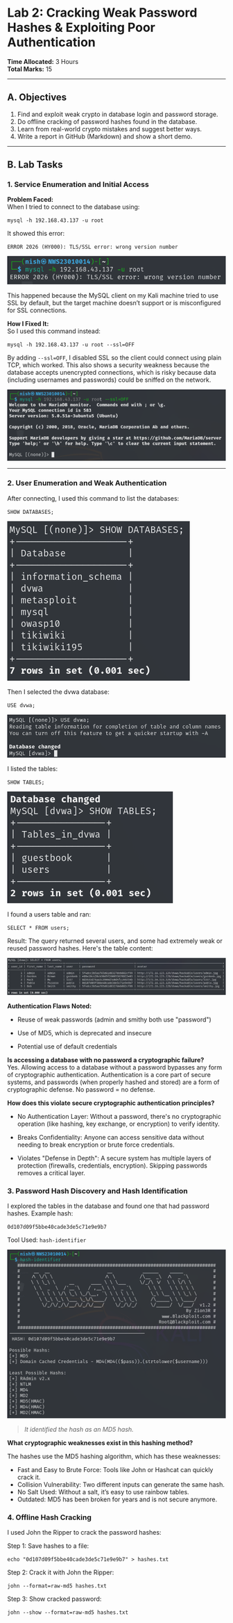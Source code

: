 # Lab 2: Cracking Weak Password Hashes & Exploiting Poor Authentication

**Time Allocated:** 3 Hours  
**Total Marks:** 15  

---

## A. Objectives

1. Find and exploit weak crypto in database login and password storage.
2. Do offline cracking of password hashes found in the database.
3. Learn from real-world crypto mistakes and suggest better ways.
4. Write a report in GitHub (Markdown) and show a short demo.

---

## B. Lab Tasks

### 1. Service Enumeration and Initial Access

**Problem Faced:**  
When I tried to connect to the database using:

```
mysql -h 192.168.43.137 -u root
```

It showed this error:

```
ERROR 2026 (HY000): TLS/SSL error: wrong version number
```

![alt text](screenshots/error.png)

This happened because the MySQL client on my Kali machine tried to use SSL by default, but the target machine doesn’t support or is misconfigured for SSL connections.

**How I Fixed It:**  
So I used this command instead:

```
mysql -h 192.168.43.137 -u root --ssl=OFF
```

By adding `--ssl=OFF`, I disabled SSL so the client could connect using plain TCP, which worked. This also shows a security weakness because the database accepts unencrypted connections, which is risky because data (including usernames and passwords) could be sniffed on the network.

![alt text](screenshots/login.png)

---

### 2. User Enumeration and Weak Authentication

After connecting, I used this command to list the databases:
```
SHOW DATABASES;
```

![alt text](screenshots/show_databases.png)

Then I selected the dvwa database:
```
USE dvwa;
```

![alt text](screenshots/select_dvwa.png)

I listed the tables:
```
SHOW TABLES;
```

![alt text](screenshots/show_tables.png)

I found a users table and ran:
```
SELECT * FROM users;
```

Result:
The query returned several users, and some had extremely weak or reused password hashes. Here's the table content:

![alt text](screenshots/users.png)

**Authentication Flaws Noted:**

- Reuse of weak passwords (admin and smithy both use "password")
 
- Use of MD5, which is deprecated and insecure
 
- Potential use of default credentials

**Is accessing a database with no password a cryptographic failure?**  
Yes. Allowing access to a database without a password bypasses any form of cryptographic authentication. Authentication is a core part of secure systems, and passwords (when properly hashed and stored) are a form of cryptographic defense. No password = no defense.

**How does this violate secure cryptographic authentication principles?**  

- No Authentication Layer: Without a password, there's no cryptographic operation (like hashing, key exchange, or encryption) to verify identity.

- Breaks Confidentiality: Anyone can access sensitive data without needing to break encryption or brute force credentials.

- Violates "Defense in Depth": A secure system has multiple layers of protection (firewalls, credentials, encryption). Skipping passwords removes a critical layer.

### 3. Password Hash Discovery and Hash Identification

I explored the tables in the database and found one that had password hashes. Example hash:
```
0d107d09f5bbe40cade3de5c71e9e9b7
```
Tool Used: `hash-identifier`

![alt text](screenshots/hashid.png)

> *It identified the hash as an MD5 hash.*

**What cryptographic weaknesses exist in this hashing method?**

The hashes use the MD5 hashing algorithm, which has these weaknesses:
- Fast and Easy to Brute Force: Tools like John or Hashcat can quickly crack it.
- Collision Vulnerability: Two different inputs can generate the same hash.
- No Salt Used: Without a salt, it’s easy to use rainbow tables.
- Outdated: MD5 has been broken for years and is not secure anymore.

### 4. Offline Hash Cracking

I used John the Ripper to crack the password hashes:

Step 1: Save hashes to a file:
```
echo "0d107d09f5bbe40cade3de5c71e9e9b7" > hashes.txt
```

Step 2: Crack it with John the Ripper:
```
john --format=raw-md5 hashes.txt
```

Step 3: Show cracked password:
```
john --show --format=raw-md5 hashes.txt
```
